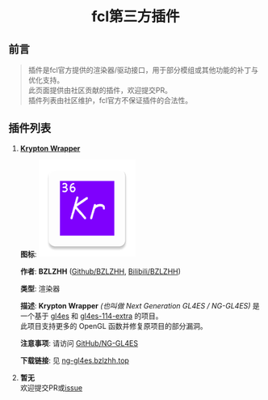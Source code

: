 <h1 align="center">fcl第三方插件</h1>

## 前言

> 插件是fcl官方提供的渲染器/驱动接口，用于部分模组或其他功能的补丁与优化支持。  
> 此页面提供由社区贡献的插件，欢迎提交PR。  
> 插件列表由社区维护，fcl官方不保证插件的合法性。

## 插件列表

1. **[Krypton Wrapper](https://ng-gl4es.bzlzhh.top/)**

     **图标**: ![NG-GL4ES](img/dplugins/NG-GL4ES.png)
   
     **作者**: **BZLZHH** ([Github/BZLZHH](https://github.com/BZLZHH), [Bilibili/BZLZHH](https://space.bilibili.com/477062582))
   
     **类型**: 渲染器
   
     **描述**: **Krypton Wrapper** *(也叫做 Next Generation GL4ES / NG-GL4ES)* 是一个基于 [gl4es](https://github.com/ptitSeb/gl4es) 和 [gl4es-114-extra](https://github.com/PojavLauncherTeam/gl4es-114-extra) 的项目。  
     此项目支持更多的 OpenGL 函数并修复原项目的部分漏洞。

     **注意事项**: 请访问 [GitHub/NG-GL4ES](https://github.com/BZLZHH/NG-GL4ES)
   
     **下载链接**: 见 [ng-gl4es.bzlzhh.top](https://ng-gl4es.bzlzhh.top/)

2. **暂无**  
    欢迎提交PR或[issue](https://github.com/ning-g-mo/fcl-docs/issues)
